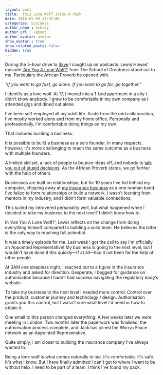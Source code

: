 ```yaml
---
layout: post
title:  This Lone Wolf Joins A Pack
date: 2016-05-09 13:37:00
categories: business
author_name : Ashley
author_url : /about
author_avatar: avatar
show_avatar : true
show_related_posts: false
hidden: true
---
```

During the 5-hour drive to <a href="https://www.instagram.com/p/BFGONzHrXZY/?taken-by=ashleybaxter">Skye</a> I caught up on podcasts. Lewis Howes' episode <a href="http://lewishowes.com/podcast/lone-wolf/">'Are You A Lone Wolf?'</a> from The School of Greatness stood out to me. Particulary the African Proverb he opened with.

_“If you want to go fast, go alone. If you want to go far, go together.”_ 

I identify as a lone wolf. At 17, I moved into a 1-bed apartment in a city I didn't know anybody. I grew to be comfortable in my own company as I attended gigs and dined out alone.

I've been self-employed all my adult life. Aside from the odd collaboration, I've mostly worked alone and from my home office. Personally and professionally, I'm comfortable doing things on my own.

That includes building a business.

It _is_ possible to build a business as a solo founder. In many respects, however, it's more challenging to reach the same outcome as a business with multiple founders.

A limited skillset, a lack of people to bounce ideas off, and nobody to <a href="http://www.paulgraham.com/startupmistakes.html">talk you out of stupid decisions</a>. As the African Proverb states, we go farther with the help of others.

Businesses are built on relationships, but for 10 years I've hid behind my computer, chipping away at <a href="http://insurancebyjack.co.uk">my insurance business</a> as a one-woman band. I've failed to form relationships or build a network. I wasn't learning from mentors in my industry, and I didn't form valuable connections.

This suited my introvered personality well, but what happened when I decided to take my business to the next level? I didn't know how to.

In 'Are You A Lone Wolf?', Lewis reflects on the change from doing everything himself compared to building a solid team. He believes the latter is the only way to reaching full potential.

It was a timely episode for me. Last week I got the call to say I'm officially an Appointed Representative! My business _is_ going to the next level, but I wouldn't have done it this quickly—if at all—had it not been for the help of other people.

At 3AM one sleepless night, I reached out to a figure in the insurance industry and asked for direction. Desperate, I begged for guidance on authorisation because I hadn’t had success navigating the regulatory body’s website.

To take my business to the next level I needed more control. Control over the product, customer journey and technology / design. Authorisation grants you this control, but I wasn't sure what level I'd need or how to obtain it.

One email to this person changed everything. A few weeks later we were meeting in London. Two months later the paperwork was finalised, the authorisation process complete, and Jack has joined the Worry+Peace network as an Appointed Represenative.

Quite simply, I am closer to building the insurance company I've always wanted to.

Being a lone wolf is what comes naturally to me. It's comfortable. It's safe. It's what I know. But I have finally admitted I can't get to where I want to be without help. I need to be part of a team. I think I've found my pack.
